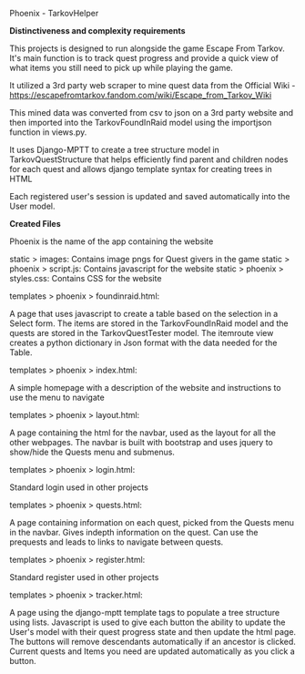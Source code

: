 Phoenix - TarkovHelper

**Distinctiveness and complexity requirements**

This projects is designed to run alongside the game Escape From Tarkov. It's main function is to track quest progress and provide a quick view of what items you still need to pick up while playing the game.

It utilized a 3rd party web scraper to mine quest data from the Official Wiki - https://escapefromtarkov.fandom.com/wiki/Escape_from_Tarkov_Wiki

This mined data was converted from csv to json on a 3rd party website and then imported into the TarkovFoundInRaid model using the importjson function in views.py.

It uses Django-MPTT to create a tree structure model in TarkovQuestStructure that helps efficiently find parent and children nodes for each quest and allows django template syntax for creating trees in HTML

Each registered user's session is updated and saved automatically into the User model.

**Created Files**

Phoenix is the name of the app containing the website

static > images:                 Contains image pngs for Quest givers in the game
static > phoenix > script.js:    Contains javascript for the website
static > phoenix > styles.css:   Contains CSS for the website


templates > phoenix > foundinraid.html:

A page that uses javascript to create a table based on the selection in a Select form. The items are stored in the TarkovFoundInRaid model and the quests are stored in the TarkovQuestTester model. The itemroute view creates a python dictionary in Json format with the data needed for the Table.


templates > phoenix > index.html:

A simple homepage with a description of the website and instructions to use the menu to navigate


templates > phoenix > layout.html:

A page containing the html for the navbar, used as the layout for all the other webpages. The navbar is built with bootstrap and uses jquery to show/hide the Quests menu and submenus.


templates > phoenix > login.html:

Standard login used in other projects


templates > phoenix > quests.html:

A page containing information on each quest, picked from the Quests menu in the navbar. Gives indepth information on the quest. Can use the prequests and leads to links to navigate between quests.


templates > phoenix > register.html:

Standard register used in other projects


templates > phoenix > tracker.html:

A page using the django-mptt template tags to populate a tree structure using lists. Javascript is used to give each button the ability to update the User's model with their quest progress state and then update the html page. The buttons will remove descendants automatically if an ancestor is clicked. Current quests and Items you need are updated automatically as you click a button.
